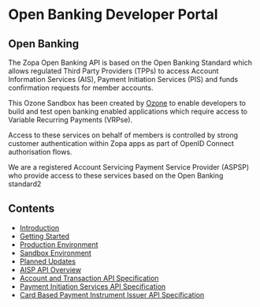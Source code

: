 # Open Banking Developer Portal

## Open Banking

The Zopa Open Banking API is based on the Open Banking Standard which allows regulated Third Party Providers (TPPs) to access Account Information Services (AIS), Payment Initiation Services (PIS) and funds confirmation requests for member accounts.

This Ozone Sandbox has been created by [Ozone](https://ozoneapi.com) to enable developers to build and test open banking enabled applications which require access to Variable Recurring Payments (VRPse).

Access to these services on behalf of members is controlled by strong customer authentication within Zopa apps as part of OpenID Connect authorisation flows.

We are a registered Account Servicing Payment Service Provider (ASPSP) who provide access to these services based on the Open Banking standard2

## Contents

- [Introduction](/perry/developer/documentation?resource=dev-ui-portal&document=docs/10-index.md)
- [Getting Started](/perry/developer/documentation?resource=dev-ui-portal&document=docs/20-getting-started.md)
- [Production Environment](/perry/developer/documentation?resource=dev-ui-portal&document=docs/30-production.md)
- [Sandbox Environment](/perry/developer/documentation?resource=dev-ui-portal&document=docs/40-sandbox.md)
- [Planned Updates](/perry/developer/documentation?resource=dev-ui-portal&document=docs/50-planned-updates.md)
- [AISP API Overview](/perry/developer/documentation?resource=dev-ui-portal&document=docs/API%20Overview/ais.md)
- [Account and Transaction API Specification](/perry/developer/documentation?resource=dev-ui-portal&document=swagger/account-info-openapi.yaml)
- [Payment Initiation Services API Specification](/perry/developer/documentation?resource=dev-ui-portal&document=swagger/payment-initiation-openapi.yaml)
- [Card Based Payment Instrument Issuer API Specification](/perry/developer/documentation?resource=dev-ui-portal&document=swagger/confirmation-funds-openapi.yaml)
